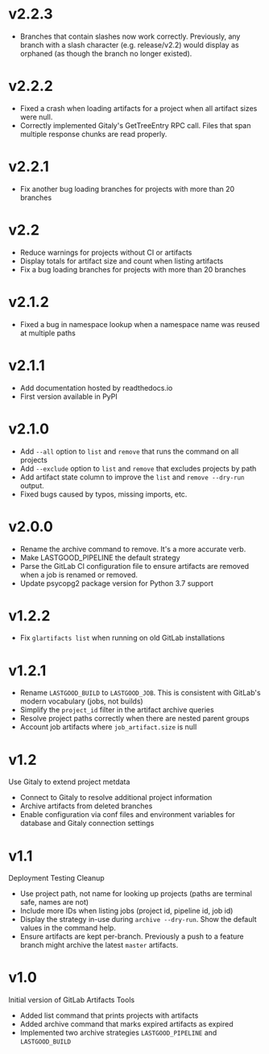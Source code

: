 # v2.2.3
* Branches that contain slashes now work correctly. Previously, any branch with
a slash character (e.g. release/v2.2) would display as orphaned (as though the
branch no longer existed).

# v2.2.2
* Fixed a crash when loading artifacts for a project when all artifact sizes
were null.
* Correctly implemented Gitaly's GetTreeEntry RPC call. Files that span multiple
response chunks are read properly.

# v2.2.1
* Fix another bug loading branches for projects with more than 20 branches

# v2.2
* Reduce warnings for projects without CI or artifacts
* Display totals for artifact size and count when listing artifacts
* Fix a bug loading branches for projects with more than 20 branches

# v2.1.2
* Fixed a bug in namespace lookup when a namespace name was reused at multiple paths

# v2.1.1
* Add documentation hosted by readthedocs.io
* First version available in PyPI

# v2.1.0
* Add `--all` option to `list` and `remove` that runs the command on all projects
* Add `--exclude` option to `list` and `remove` that excludes projects by path
* Add artifact state column to improve the `list` and `remove --dry-run` output.
* Fixed bugs caused by typos, missing imports, etc.

# v2.0.0
* Rename the archive command to remove. It's a more accurate verb.
* Make LASTGOOD_PIPELINE the default strategy
* Parse the GitLab CI configuration file to ensure artifacts are removed when
a job is renamed or removed.
* Update psycopg2 package version for Python 3.7 support

# v1.2.2
* Fix `glartifacts list` when running on old GitLab installations

# v1.2.1
* Rename `LASTGOOD_BUILD` to `LASTGOOD_JOB`. This is consistent with GitLab's modern
vocabulary (jobs, not builds)
* Simplify the `project_id` filter in the artifact archive queries
* Resolve project paths correctly when there are nested parent groups
* Account job artifacts where `job_artifact.size` is null

# v1.2
Use Gitaly to extend project metdata

* Connect to Gitaly to resolve additional project information
* Archive artifacts from deleted branches
* Enable configuration via conf files and environment variables for database and Gitaly connection settings 

# v1.1
Deployment Testing Cleanup

* Use project path, not name for looking up projects (paths are terminal safe, names are not)
* Include more IDs when listing jobs (project id, pipeline id, job id)
* Display the strategy in-use during `archive --dry-run`. Show the default values in the command help.
* Ensure artifacts are kept per-branch. Previously a push to a feature branch might archive the latest `master` artifacts.


# v1.0
Initial version of GitLab Artifacts Tools

* Added list command that prints projects with artifacts
* Added archive command that marks expired artifacts as expired
* Implemented two archive strategies `LASTGOOD_PIPELINE` and `LASTGOOD_BUILD`
